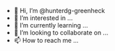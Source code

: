- 👋 Hi, I’m @hunterdg-greenheck
- 👀 I’m interested in ...
- 🌱 I’m currently learning ...
- 💞️ I’m looking to collaborate on ...
- 📫 How to reach me ...

<!---
hunterdg-greenheck/hunterdg-greenheck is a ✨ special ✨ repository because its `README.md` (this file) appears on your GitHub profile.
You can click the Preview link to take a look at your changes.
--->
